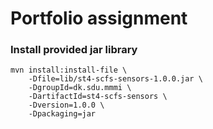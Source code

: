 # Portfolio assignment

### Install provided jar library
```shell
mvn install:install-file \
    -Dfile=lib/st4-scfs-sensors-1.0.0.jar \
    -DgroupId=dk.sdu.mmmi \
    -DartifactId=st4-scfs-sensors \
    -Dversion=1.0.0 \
    -Dpackaging=jar
```